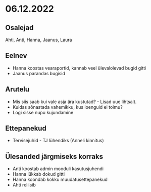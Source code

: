 # 06.12.2022
 
## Osalejad 
Ahti, Anti, Hanna, Jaanus, Laura

## Eelnev
* Hanna koostas vearaportid, kannab veel ülevalolevad bugid gitti
* Jaanus parandas bugisid

## Arutelu
* Mis siis saab kui vale asja ära kustutad? - Lisad uue lihtsalt.
* Kuidas sõnastada vahemikku, kus loenguid ei toimu?
* Logi sisse nupu kujundamine

## Ettepanekud
* Tervisejuhid - TJ lühendiks (Anneli kinnitus)

## Ülesanded järgmiseks korraks
* Anti koostab admin mooduli kasutusjuhendi
* Hanna lükkab dokud gitti
* Hanna koondab kokku muudatusettepanekud
* Ahti reliisib
